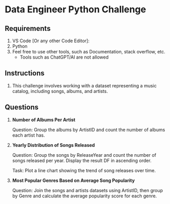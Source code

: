 [//]: # (===============================================================================================================)
# Data Engineer Python Challenge
[//]: # (===============================================================================================================)


[//]: # (===============================================================================================================)
## Requirements
[//]: # (===============================================================================================================)
1. VS Code [Or any other Code Editor]: 
2. Python
3. Feel free to use other tools, such as Documentation, stack overflow, etc.
    - Tools such as ChatGPT/AI are not allowed
  

[//]: # (===============================================================================================================)
## Instructions
[//]: # (===============================================================================================================)
1. This challenge involves working with a dataset representing a music catalog, including songs, albums, and artists.


[//]: # (===============================================================================================================)
## Questions
[//]: # (===============================================================================================================)

1. **Number of Albums Per Artist**
   
    Question: Group the albums by ArtistID and count the number of albums each artist has.


2. **Yearly Distribution of Songs Released**
   
    Question: Group the songs by ReleaseYear and count the number of songs released per year.
    Display the result DF in ascending order.

    Task: Plot a line chart showing the trend of song releases over time.
    

3. **Most Popular Genres Based on Average Song Popularity**

    Question: Join the songs and artists datasets using ArtistID, then group by Genre and calculate the average popularity score for each genre.
    
